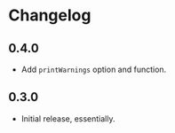 # Changelog

## 0.4.0

- Add `printWarnings` option and function.

## 0.3.0

- Initial release, essentially.
